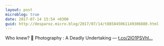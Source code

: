 ```yaml
---
layout: post
microblog: true
date: 2017-07-14 15:54 +0300
guid: http://desparoz.micro.blog/2017/07/14/t885845061149306880.html
---
```

Who knew? 🔗 Photography : A Deadly Undertaking — [t.co/2lO1PSVhl...](https://t.co/2lO1PSVhlq)
